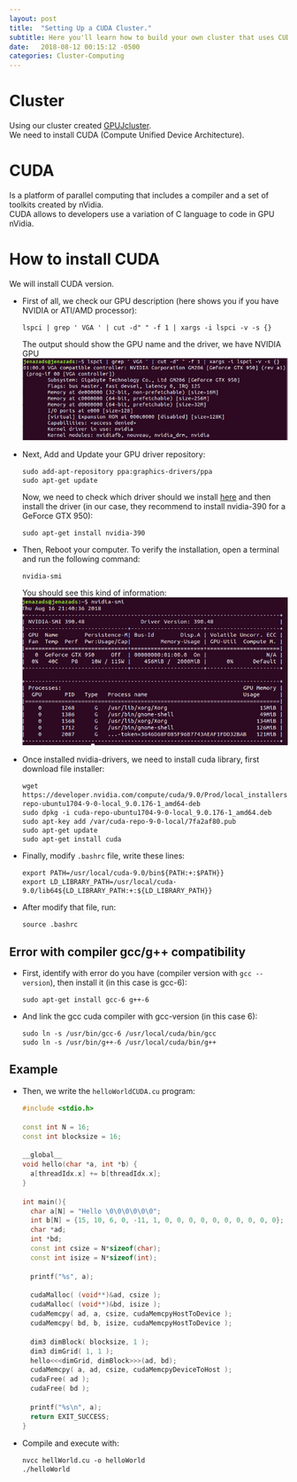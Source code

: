 ```yaml
---
layout: post
title:  "Setting Up a CUDA Cluster."
subtitle: Here you'll learn how to build your own cluster that uses CUDA library to execute programs in parallel mode.
date:   2018-08-12 00:15:12 -0500
categories: Cluster-Computing
---
```

# Cluster

Using our cluster created [GPUJcluster][GPUJcluster_link].  
We need to install CUDA (Compute Unified Device Architecture).

# CUDA

Is a platform of parallel computing that includes a compiler and a set of toolkits created by nVidia.  
CUDA allows to developers use a variation of C language to code in GPU nVidia.

# How to install CUDA

We will install CUDA version.

* First of all, we check our GPU description (here shows you if you have NVIDIA or ATI/AMD processor):

      lspci | grep ' VGA ' | cut -d" " -f 1 | xargs -i lspci -v -s {}

   The output should show the GPU name and the driver, we have NVIDIA GPU
   ![gpu-features](/assets/clusterComputing/GPU/gpu-features.png)

* Next, Add and Update your GPU driver repository:

      sudo add-apt-repository ppa:graphics-drivers/ppa
      sudo apt-get update
  
  Now, we need to check which driver should we install [here](https://www.nvidia.com/Download/index.aspx) and then install the driver (in our case, they recommend to install nvidia-390 for a GeForce GTX 950):
  
      sudo apt-get install nvidia-390

* Then, Reboot your computer. To verify the installation, open a terminal and run the following command:

      nvidia-smi

  You should see this kind of information:
  ![nvidia-smi](/assets/clusterComputing/GPU/nvidia-smi.png)

* Once installed nvidia-drivers, we need to install cuda library, first download file installer:

      wget https://developer.nvidia.com/compute/cuda/9.0/Prod/local_installers/cuda-repo-ubuntu1704-9-0-local_9.0.176-1_amd64-deb
      sudo dpkg -i cuda-repo-ubuntu1704-9-0-local_9.0.176-1_amd64.deb
      sudo apt-key add /var/cuda-repo-9-0-local/7fa2af80.pub
      sudo apt-get update
      sudo apt-get install cuda

* Finally, modify `.bashrc` file, write these lines:

      export PATH=/usr/local/cuda-9.0/bin${PATH:+:$PATH}}
      export LD_LIBRARY_PATH=/usr/local/cuda-9.0/lib64${LD_LIBRARY_PATH:+:${LD_LIBRARY_PATH}}

* After modify that file, run:
      
      source .bashrc

## Error with compiler gcc/g++ compatibility

* First, identify with error do you have (compiler version with `gcc --version`), then install it (in this case is gcc-6):

      sudo apt-get install gcc-6 g++-6

* And link the gcc cuda compiler with gcc-version (in this case 6):

      sudo ln -s /usr/bin/gcc-6 /usr/local/cuda/bin/gcc 
      sudo ln -s /usr/bin/g++-6 /usr/local/cuda/bin/g++

## Example

* Then, we write the `helloWorldCUDA.cu` program:

   ``` c++
   #include <stdio.h>
       
   const int N = 16; 
   const int blocksize = 16; 
         
   __global__ 
   void hello(char *a, int *b) {
     a[threadIdx.x] += b[threadIdx.x];
   }
         
   int main(){
     char a[N] = "Hello \0\0\0\0\0\0";
     int b[N] = {15, 10, 6, 0, -11, 1, 0, 0, 0, 0, 0, 0, 0, 0, 0, 0};
     char *ad;
     int *bd;
     const int csize = N*sizeof(char);
     const int isize = N*sizeof(int);
       
     printf("%s", a);
       
     cudaMalloc( (void**)&ad, csize ); 
     cudaMalloc( (void**)&bd, isize ); 
     cudaMemcpy( ad, a, csize, cudaMemcpyHostToDevice ); 
     cudaMemcpy( bd, b, isize, cudaMemcpyHostToDevice ); 
       
     dim3 dimBlock( blocksize, 1 );
     dim3 dimGrid( 1, 1 );
     hello<<<dimGrid, dimBlock>>>(ad, bd);
     cudaMemcpy( a, ad, csize, cudaMemcpyDeviceToHost ); 
     cudaFree( ad );
     cudaFree( bd );
       
     printf("%s\n", a);
     return EXIT_SUCCESS;
   }
  ```
 
* Compile and execute with:
 
      nvcc hellWorld.cu -o helloWorld
      ./helloWorld

[GPUJcluster_link]:   /cluster-computing/Setting-up-a-GPU-Cluster-in-linux-machines
